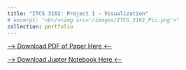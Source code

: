 ```yaml
---
title: "ITCS 3162: Project 1 - Visualization"
# excerpt: "<br/><img src='/images/ITCS_3162_Pic.png'>"
collection: portfolio
---
```

<!-- Fix this part -->
[--> Download PDF of Paper Here <--](http://damullutkid.github.io/files/Project1Final_ITCS3162_JesusBarreraMejia.pdf) 

[--> Download Jupter Notebook Here <--](https://github.com/damullutkid/Project-1-Code---ITCS-3162/blob/main/Project1_Jesus_Barrera_Mejia.ipynb) 

